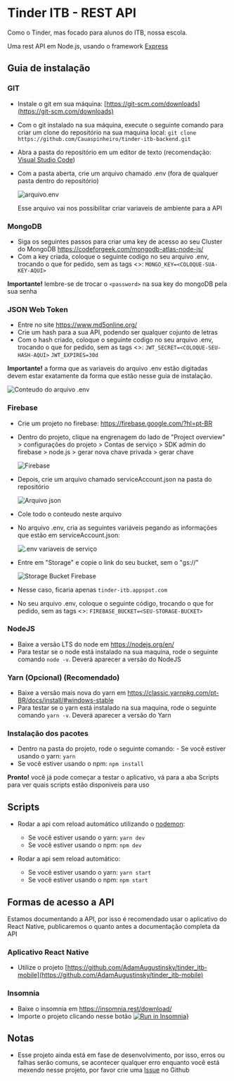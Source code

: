 # Tinder ITB - REST API

Como o Tinder, mas focado para alunos do ITB, nossa escola.

Uma rest API em Node.js, usando o framework [Express](https://github.com/expressjs/express)

## Guia de instalação

### GIT

- Instale o git em sua máquina: [https://git-scm.com/downloads](https://git-scm.com/downloads)
- Com o git instalado na sua máquina, execute o seguinte comando para criar um clone do repositório na sua maquina local:
  `git clone https://github.com/Cauaspinheiro/tinder-itb-backend.git`
- Abra a pasta do repositório em um editor de texto (recomendação: [Visual Studio Code](https://code.visualstudio.com/))
- Com a pasta aberta, crie um arquivo chamado .env (fora de qualquer pasta dentro do repositório)

  ![arquivo.env](https://i.imgur.com/Ou8eXGt.png)

  Esse arquivo vai nos possibilitar criar variaveis de ambiente para a API

### MongoDB

- Siga os seguintes passos para criar uma key de acesso ao seu Cluster do MongoDB
  <https://codeforgeek.com/mongodb-atlas-node-js/>
- Com a key criada, coloque o seguinte codigo no seu arquivo .env, trocando o que for pedido, sem as tags <>:
  `MONGO_KEY=<COLOQUE-SUA-KEY-AQUI>`

**Importante!** lembre-se de trocar o `<password>` na sua key do mongoDB pela sua senha

### JSON Web Token

- Entre no site <https://www.md5online.org/>
- Crie um hash para a sua API, podendo ser qualquer cojunto de letras
- Com o hash criado, coloque o seguinte codigo no seu arquivo .env, trocando o que for pedido, sem as tags <>:
  `JWT_SECRET=<COLOQUE-SEU-HASH-AQUI>`
  `JWT_EXPIRES=30d`

**Importante!** a forma que as variaveis do arquivo .env estão digitadas devem estar exatamente da forma que estão nesse guia de instalação.

![Conteudo do arquivo .env](https://i.imgur.com/AM3z7UX.png)

### Firebase

- Crie um projeto no firebase: <https://firebase.google.com/?hl=pt-BR>
- Dentro do projeto, clique na engrenagem do lado de "Project overview" > configurações do projeto > Contas de serviço > SDK admin do firebase > node.js > gerar nova chave privada > gerar chave

  ![Firebase](https://i.imgur.com/9V8UIZP.png)

- Depois, crie um arquivo chamado serviceAccount.json na pasta do repositório

  ![Arquivo json](https://i.imgur.com/1fpYVkU.png)

- Cole todo o conteudo neste arquivo

- No arquivo .env, cria as seguintes variáveis pegando as informações que estão em serviceAccount.json:

  ![.env variaveis de serviço](https://i.imgur.com/LgLVUgN.png)

- Entre em "Storage" e copie o link do seu bucket, sem o "gs://"

  ![Storage Bucket Firebase](https://i.imgur.com/SCeTMWW.png)

- Nesse caso, ficaria apenas `tinder-itb.appspot.com`
- No seu arquivo .env, coloque o seguinte código, trocando o que for pedido, sem as tags <>:
  `FIREBASE_BUCKET=<SEU-STORAGE-BUCKET>`

### NodeJS

- Baixe a versão LTS do node em <https://nodejs.org/en/>
- Para testar se o node está instalado na sua maquina, rode o seguinte comando `node -v`. Deverá aparecer a versão do NodeJS

### Yarn (Opcional) (Recomendado)

- Baixe a versão mais nova do yarn em <https://classic.yarnpkg.com/pt-BR/docs/install/#windows-stable>
- Para testar se o yarn está instalado na sua maquina, rode o seguinte comando `yarn -v`. Deverá aparecer a versão do Yarn

### Instalação dos pacotes

- Dentro na pasta do projeto, rode o seguinte comando: - Se você estiver usando o yarn: `yarn`
- Se você estiver usando o npm: `npm install`

**Pronto!** você já pode começar a testar o aplicativo, vá para a aba Scripts para ver quais scripts estão disponiveis para uso

## Scripts

- Rodar a api com reload automático utilizando o [nodemon](https://github.com/remy/nodemon):

  - Se você estiver usando o yarn: `yarn dev`
  - Se você estiver usando o npm: `npm dev`

- Rodar a api sem reload automático:
  - Se você estiver usando o yarn: `yarn start`
  - Se você estiver usando o npm: `npm start`

## Formas de acesso a API

Estamos documentando a API, por isso é recomendado usar o aplicativo do React Native, publicaremos o quanto antes a documentação completa da API

### Aplicativo React Native

- Utilize o projeto [https://github.com/AdamAugustinsky/tinder_itb-mobile](https://github.com/AdamAugustinsky/tinder_itb-mobile)

### Insomnia

- Baixe o insomnia em <https://insomnia.rest/download/>
- Importe o projeto clicando nesse botão [![Run in Insomnia}](https://insomnia.rest/images/run.svg)](https://insomnia.rest/run/?label=tinder-itb-backend-v0.3.0&uri=https%3A%2F%2Fraw.githubusercontent.com%2FCauaspinheiro%2Finsomnia%2Fmaster%2Ftinder-itb-backend%2Ftinder-itb-insomnia-v0.3.0.json%3Ftoken%3DANNCZHPSRG4IA5AQZCLS2PK6MLQOM)

## Notas

- Esse projeto ainda está em fase de desenvolvimento, por isso, erros ou falhas serão comuns, se acontecer qualquer erro enquanto você está mexendo nesse projeto, por favor crie uma [Issue](https://github.com/Cauaspinheiro/tinder-itb-backend/issues) no Github
